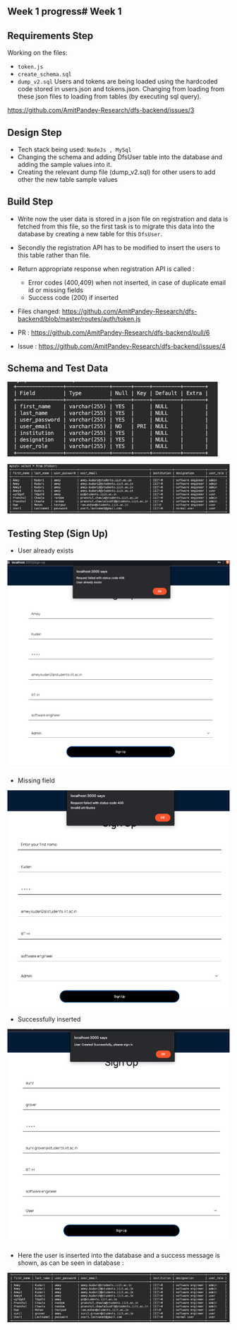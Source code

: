 ## Week 1 progress# Week 1

## Requirements Step

Working on the files:
- `token.js`
- `create_schema.sql`
- `dump_v2.sql`
Users and tokens are being loaded using the hardcoded code stored in users.json and tokens.json. Changing from loading from these json files to loading from tables (by executing sql query).

https://github.com/AmitPandey-Research/dfs-backend/issues/3

## Design Step
- Tech stack being used: `NodeJs , MySql`
- Changing the schema and adding DfsUser table into the database and adding the sample values into it.
- Creating the relevant dump file (dump_v2.sql) for other users to add other the new table sample values

## Build Step
- Write now the user data is stored in a json file on registration and data is fetched from this file, so the first task is to migrate this data into the database by creating a new table for this `DfsUser`.
- Secondly the registration API has to be modified to insert the users to this table rather than file.
- Return appropriate response when registration API is called :
    * Error codes (400,409) when not inserted, in case of duplicate email id or missing fields
    * Success code (200) if inserted


- Files changed: https://github.com/AmitPandey-Research/dfs-backend/blob/master/routes/auth/token.js

- PR : https://github.com/AmitPandey-Research/dfs-backend/pull/6

- Issue : https://github.com/AmitPandey-Research/dfs-backend/issues/4


## Schema and Test Data

![](./images/week1/1.png)

![](./images/week1/2.png)
## Testing Step (Sign Up)

- User already exists

![](./images/week1/3.png)


- Missing field

![](./images/week1/4.png)

- Successfully inserted

![](./images/week1/5.png)

* Here the user is inserted into the database and a success message is shown, as can be seen in database :

![](./images/week1/6.png)
